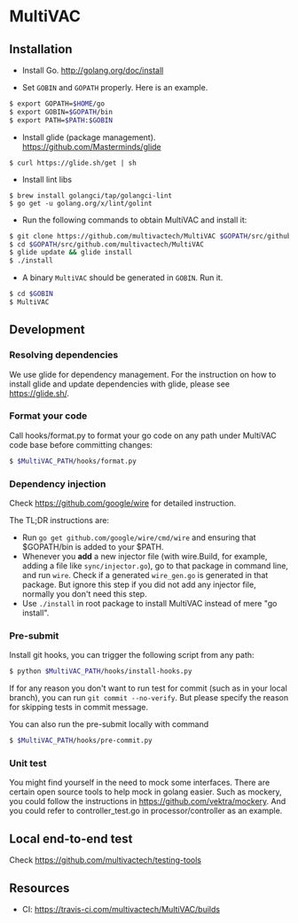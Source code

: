 # MultiVAC

## Installation

- Install Go. http://golang.org/doc/install

- Set `GOBIN` and `GOPATH` properly. Here is an example.

```bash
$ export GOPATH=$HOME/go
$ export GOBIN=$GOPATH/bin
$ export PATH=$PATH:$GOBIN
```

- Install glide (package management). https://github.com/Masterminds/glide

```bashN
$ curl https://glide.sh/get | sh
```

- Install lint libs

```base
$ brew install golangci/tap/golangci-lint
$ go get -u golang.org/x/lint/golint
```

- Run the following commands to obtain MultiVAC and install it:

```bash
$ git clone https://github.com/multivactech/MultiVAC $GOPATH/src/github.com/multivactech/MultiVAC
$ cd $GOPATH/src/github.com/multivactech/MultiVAC
$ glide update && glide install
$ ./install
```

- A binary `MultiVAC` should be generated in `GOBIN`. Run it.

```bash
$ cd $GOBIN
$ MultiVAC
```

## Development

### Resolving dependencies

We use glide for dependency management. For the instruction on how to
install glide and update dependencies with glide, please see https://glide.sh/.

### Format your code

Call hooks/format.py to format your go code on any path under MultiVAC
code base before committing changes:

```bash
$ $MultiVAC_PATH/hooks/format.py
```

### Dependency injection

Check https://github.com/google/wire for detailed instruction.

The TL;DR instructions are:
- Run `go get github.com/google/wire/cmd/wire` and ensuring that $GOPATH/bin is added to your $PATH.
- Whenever you **add** a new injector file (with wire.Build, for example, adding a file like `sync/injector.go`), go
  to that package in command line, and run `wire`. Check if a generated `wire_gen.go` is generated in that package. 
  But ignore this step if you did not add any injector file, normally you don't need this step.
- Use `./install` in root package to install MultiVAC instead of mere "go install".

### Pre-submit

Install git hooks, you can trigger the following script from any path:

```bash
$ python $MultiVAC_PATH/hooks/install-hooks.py
```

If for any reason you don't want to run test for commit (such as in
your local branch), you can run `git commit --no-verify`. But please
specify the reason for skipping tests in commit message.

You can also run the pre-submit locally with command

```bash
$ $MultiVAC_PATH/hooks/pre-commit.py
```

### Unit test

You might find yourself in the need to mock some interfaces. There are certain open source tools to help mock in
golang easier. Such as mockery, you could follow the instructions in https://github.com/vektra/mockery. And you
could refer to controller_test.go in processor/controller as an example.


## Local end-to-end test

Check https://github.com/multivactech/testing-tools

## Resources

* CI: https://travis-ci.com/multivactech/MultiVAC/builds

